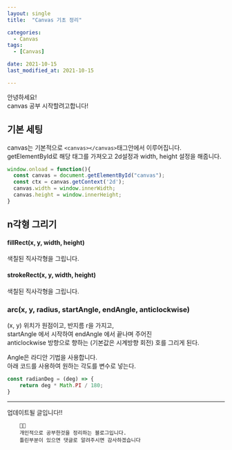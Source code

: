 ```yaml
---
layout: single
title:  "Canvas 기초 정리"

categories:
  - Canvas
tags: 
  - [Canvas]

date: 2021-10-15
last_modified_at: 2021-10-15

---
```



안녕하세요!       
canvas 공부 시작할려고합니다!

## 기본 세팅
canvas는 기본적으로 `<canvas></canvas>`태그안에서 이루어집니다.
getElementById로 해당 태그를 가져오고 2d설정과 width, height 설정을 해줍니다.
```javascript
window.onload = function(){
  const canvas = document.getElementById("canvas");
  const ctx = canvas.getContext('2d');
  canvas.width = window.innerWidth;
  canvas.height = window.innerHeight;
}
```







## n각형 그리기

#### fillRect(x, y, width, height)
색칠된 직사각형을 그립니다.

#### strokeRect(x, y, width, height)
색칠된 직사각형을 그립니다.

### arc(x, y, radius, startAngle, endAngle, anticlockwise)
(x, y) 위치가 원점이고, 반지름 r을 가지고,        
startAngle 에서 시작하여 endAngle 에서 끝나며 주어진       
anticlockwise 방향으로 향하는 (기본값은 시계방향 회전) 호를 그리게 된다.        

Angle은 라디안 기법을 사용합니다.       
아래 코드를 사용하여 원하는 각도를 변수로 넣는다.        

```javascript
const radianDeg = (deg) => {
    return deg * Math.PI / 180;
}
```


---

업데이트될 글입니다!!


```
    🤔🤔
    개인적으로 공부한것을 정리하는 블로그입니다.
    틀린부분이 있으면 댓글로 알려주시면 감사하겠습니다
```